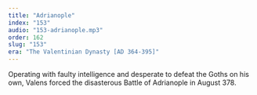 ```yaml
---
title: "Adrianople"
index: "153"
audio: "153-adrianople.mp3"
order: 162
slug: "153"
era: "The Valentinian Dynasty [AD 364-395]"
---
```


Operating with faulty intelligence and desperate to defeat the Goths on his own, Valens forced the disasterous Battle of Adrianople in August 378.


